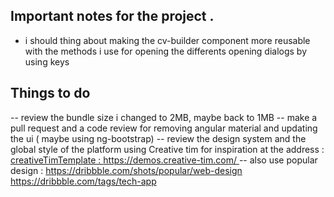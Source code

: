 ## Important notes for the project .

- i should thing about making the cv-builder component more reusable with 
the methods i use for opening the differents opening dialogs by using keys



## Things to do

-- review the bundle size i changed to 2MB, maybe back to 1MB
-- make a pull request and a code review for removing angular material and updating the ui ( maybe using ng-bootstrap)
-- review the design system and the global style of the platform using Creative tim for inspiration at 
the address : [creativeTimTemplate : https://demos.creative-tim.com/ ](https://demos.creative-tim.com/)
-- also use popular design : 
        https://dribbble.com/shots/popular/web-design
        https://dribbble.com/tags/tech-app